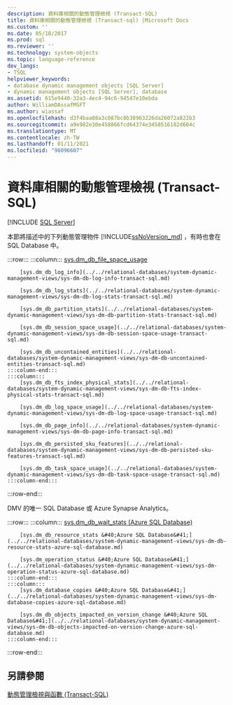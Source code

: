 ```yaml
---
description: 資料庫相關的動態管理檢視 (Transact-SQL)
title: 資料庫相關的動態管理檢視 (Transact-sql) |Microsoft Docs
ms.custom: ''
ms.date: 05/18/2017
ms.prod: sql
ms.reviewer: ''
ms.technology: system-objects
ms.topic: language-reference
dev_langs:
- TSQL
helpviewer_keywords:
- database dynamic management objects [SQL Server]
- dynamic management objects [SQL Server], database
ms.assetid: 615e9440-32a3-4ec4-94c6-94547e10ebda
author: WilliamDAssafMSFT
ms.author: wiassaf
ms.openlocfilehash: d3f4baa08a3c087bc0b38963226da26072a822b3
ms.sourcegitcommit: a9e982e30e458866fcd64374e3458516182d604c
ms.translationtype: MT
ms.contentlocale: zh-TW
ms.lasthandoff: 01/11/2021
ms.locfileid: "98096607"
---
```

# <a name="database-related-dynamic-management-views-transact-sql"></a>資料庫相關的動態管理檢視 (Transact-SQL)
[!INCLUDE [SQL Server](../../includes/applies-to-version/sqlserver.md)]

  本節將描述中的下列動態管理物件 [!INCLUDE[ssNoVersion_md](../../includes/ssnoversion-md.md)] ，有時也會在 SQL Database 中。  

:::row:::
    :::column:::
        [sys.dm_db_file_space_usage](../../relational-databases/system-dynamic-management-views/sys-dm-db-file-space-usage-transact-sql.md)

        [sys.dm_db_log_info](../../relational-databases/system-dynamic-management-views/sys-dm-db-log-info-transact-sql.md)

        [sys.dm_db_log_stats](../../relational-databases/system-dynamic-management-views/sys-dm-db-log-stats-transact-sql.md)

        [sys.dm_db_partition_stats](../../relational-databases/system-dynamic-management-views/sys-dm-db-partition-stats-transact-sql.md)

        [sys.dm_db_session_space_usage](../../relational-databases/system-dynamic-management-views/sys-dm-db-session-space-usage-transact-sql.md)

        [sys.dm_db_uncontained_entities](../../relational-databases/system-dynamic-management-views/sys-dm-db-uncontained-entities-transact-sql.md)
    :::column-end:::
    :::column:::
        [sys.dm_db_fts_index_physical_stats](../../relational-databases/system-dynamic-management-views/sys-dm-db-fts-index-physical-stats-transact-sql.md)

        [sys.dm_db_log_space_usage](../../relational-databases/system-dynamic-management-views/sys-dm-db-log-space-usage-transact-sql.md)

        [sys.dm_db_page_info](../../relational-databases/system-dynamic-management-views/sys-dm-db-page-info-transact-sql.md)

        [sys.dm_db_persisted_sku_features](../../relational-databases/system-dynamic-management-views/sys-dm-db-persisted-sku-features-transact-sql.md)

        [sys.dm_db_task_space_usage](../../relational-databases/system-dynamic-management-views/sys-dm-db-task-space-usage-transact-sql.md)
    :::column-end:::
:::row-end:::

DMV 的唯一 SQL Database 或 Azure Synapse Analytics。   

:::row:::
    :::column:::
        [sys.dm_db_wait_stats &#40;Azure SQL Database&#41;](../../relational-databases/system-dynamic-management-views/sys-dm-db-wait-stats-azure-sql-database.md)

        [sys.dm_db_resource_stats &#40;Azure SQL Database&#41;](../../relational-databases/system-dynamic-management-views/sys-dm-db-resource-stats-azure-sql-database.md)

        [sys.dm_operation_status &#40;Azure SQL Database&#41;](../../relational-databases/system-dynamic-management-views/sys-dm-operation-status-azure-sql-database.md)
    :::column-end:::
    :::column:::
        [sys.dm_database_copies &#40;Azure SQL Database&#41;](../../relational-databases/system-dynamic-management-views/sys-dm-database-copies-azure-sql-database.md)

        [sys.dm_db_objects_impacted_on_version_change &#40;Azure SQL Database&#41;](../../relational-databases/system-dynamic-management-views/sys-dm-db-objects-impacted-on-version-change-azure-sql-database.md)
    :::column-end:::
:::row-end:::
  
## <a name="see-also"></a>另請參閱  
 [動態管理檢視與函數 &#40;Transact-SQL&#41;](~/relational-databases/system-dynamic-management-views/system-dynamic-management-views.md)  
   
  

